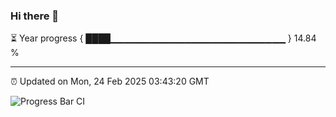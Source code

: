 ### Hi there 👋

⏳ Year progress { ████▁▁▁▁▁▁▁▁▁▁▁▁▁▁▁▁▁▁▁▁▁▁▁▁▁▁ } 14.84 %

---

⏰ Updated on Mon, 24 Feb 2025 03:43:20 GMT

![Progress Bar CI](https://github.com/IshwaranRudhara/GIT-ACTION/workflows/Progress%20Bar%20CI/badge.svg)
